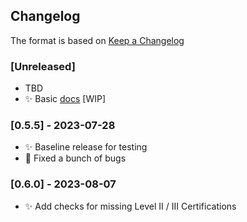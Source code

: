 ## Changelog

The format is based on [Keep a Changelog](https://keepachangelog.com/en/1.0.0/)

### [Unreleased]

- TBD
- :sparkles: Basic [docs](http://SWON-Analyzer.readthedocs.io/)  [WIP]

### [0.5.5] - 2023-07-28
- :sparkles: Baseline release for testing
- :bug: Fixed a bunch of bugs

### [0.6.0] - 2023-08-07
- :sparkles: Add checks for missing Level II / III Certifications
